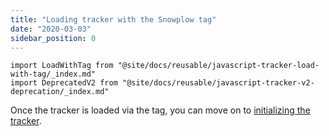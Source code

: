 ```yaml
---
title: "Loading tracker with the Snowplow tag"
date: "2020-03-03"
sidebar_position: 0
---
```


```mdx-code-block
import LoadWithTag from "@site/docs/reusable/javascript-tracker-load-with-tag/_index.md"
import DeprecatedV2 from "@site/docs/reusable/javascript-tracker-v2-deprecation/_index.md"
```

<DeprecatedV2/>

<LoadWithTag/>

Once the tracker is loaded via the tag, you can move on to [initializing the tracker](/docs/collecting-data/collecting-from-own-applications/javascript-trackers/web-tracker/previous-versions/javascript-tracker-v2/tracker-setup/initializing-a-tracker-2/index.md).
